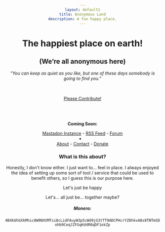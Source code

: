 ```yaml
---
layout: default1
title: Anonymous Land
description: A fun happy place.
---
```


<div style="text-align:center;">
<!-- https://invidious.kavin.rocks/watch?v=J-6fW66IUY4 -->
<h1>The happiest place on earth!</h1>
<h2>(We’re all anonymous here)</h2>
<p><i>“You can keep as quiet as you like, but one of these days somebody is going to find you.” </i></p>

<br>
<br>

</div>
<body style="text-align:center">
<l> <a href="https://codeberg.org/deathrow/anonymousland">Please Contribute!</a></l>
  <br>
  <br>
  <br>
  <br>
  <p><b>Coming Soon:</b></p>  
  <l><a href="">Mastadon Instance</a></l>      
  <l> - </l>
  <l> <a href="">RSS Feed</a></l>
  <l> - </l>
  <l> <a href="">Forum</a></l>
  <li></li>
  <l> <a href="">About</a></l>
  <l> - </l>
  <l> <a href="">Contact</a></l>
  <l> - </l>
  <l> <a href="">Donate</a></l>
  </body>
  
  

### What is this about?

Honestly, I don't know either. I just want to... feel in place. I always enjoyed the idea of setting up some sort of tool / service that could be used to benefit others, so I guess this is our purpose here.

  
  
  
  

Let's just be happy

Let's... all just be... together maybe?

##### Monero:

```4B4kUhGXkMhic8W9NXVMTsi8cLidFAuyW3p5cWd9jG3tTT9ADCPHcrYZ8hkvA8s8TNTmSDohb9CeqJZFGqKddR8qDF1okZp```
